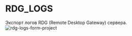 # RDG_LOGS
Экспорт логов RDG (Remote Desktop Gateway) сервера. 
![rdg-logs-form-project](https://user-images.githubusercontent.com/94954174/209643964-879f21f7-0028-48f1-9c83-f706473183ae.png)
